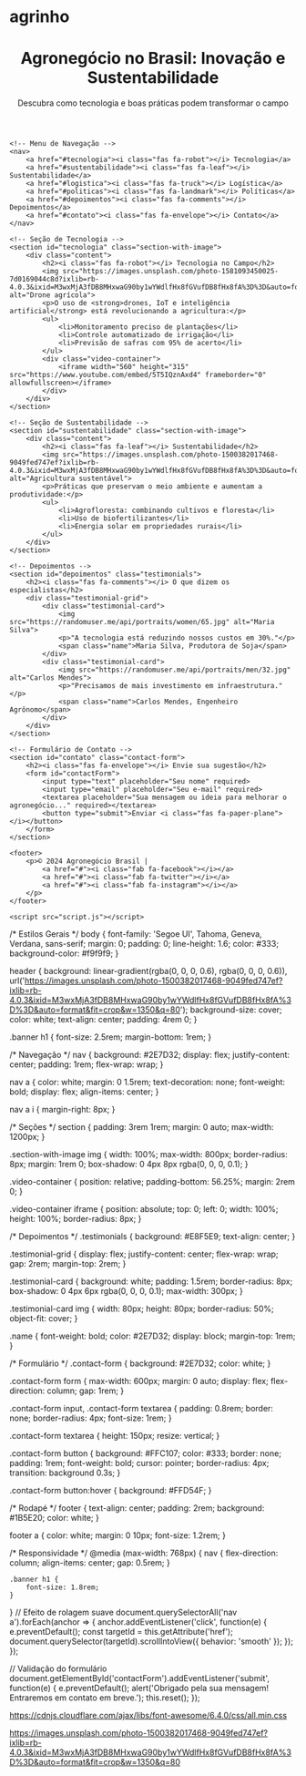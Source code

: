 # agrinho<!DOCTYPE html>
<html lang="pt-BR">
<head>
    <meta charset="UTF-8">
    <meta name="viewport" content="width=device-width, initial-scale=1.0">
    <title>Agronegócio no Brasil - Soluções Sustentáveis</title>
    <link rel="stylesheet" href="style.css">
    <link rel="stylesheet" href="https://cdnjs.cloudflare.com/ajax/libs/font-awesome/6.4.0/css/all.min.css">
</head>
<body>
    <!-- Cabeçalho com Banner -->
    <header>
        <div class="banner">
            <h1>Agronegócio no Brasil: Inovação e Sustentabilidade</h1>
            <p>Descubra como tecnologia e boas práticas podem transformar o campo</p>
        </div>
    </header>

    <!-- Menu de Navegação -->
    <nav>
        <a href="#tecnologia"><i class="fas fa-robot"></i> Tecnologia</a>
        <a href="#sustentabilidade"><i class="fas fa-leaf"></i> Sustentabilidade</a>
        <a href="#logistica"><i class="fas fa-truck"></i> Logística</a>
        <a href="#politicas"><i class="fas fa-landmark"></i> Políticas</a>
        <a href="#depoimentos"><i class="fas fa-comments"></i> Depoimentos</a>
        <a href="#contato"><i class="fas fa-envelope"></i> Contato</a>
    </nav>

    <!-- Seção de Tecnologia -->
    <section id="tecnologia" class="section-with-image">
        <div class="content">
            <h2><i class="fas fa-robot"></i> Tecnologia no Campo</h2>
            <img src="https://images.unsplash.com/photo-1581093450025-7d0169044c8d?ixlib=rb-4.0.3&ixid=M3wxMjA3fDB8MHxwaG90by1wYWdlfHx8fGVufDB8fHx8fA%3D%3D&auto=format&fit=crop&w=800&q=80" alt="Drone agrícola">
            <p>O uso de <strong>drones, IoT e inteligência artificial</strong> está revolucionando a agricultura:</p>
            <ul>
                <li>Monitoramento preciso de plantações</li>
                <li>Controle automatizado de irrigação</li>
                <li>Previsão de safras com 95% de acerto</li>
            </ul>
            <div class="video-container">
                <iframe width="560" height="315" src="https://www.youtube.com/embed/5T5IQznAxd4" frameborder="0" allowfullscreen></iframe>
            </div>
        </div>
    </section>

    <!-- Seção de Sustentabilidade -->
    <section id="sustentabilidade" class="section-with-image">
        <div class="content">
            <h2><i class="fas fa-leaf"></i> Sustentabilidade</h2>
            <img src="https://images.unsplash.com/photo-1500382017468-9049fed747ef?ixlib=rb-4.0.3&ixid=M3wxMjA3fDB8MHxwaG90by1wYWdlfHx8fGVufDB8fHx8fA%3D%3D&auto=format&fit=crop&w=800&q=80" alt="Agricultura sustentável">
            <p>Práticas que preservam o meio ambiente e aumentam a produtividade:</p>
            <ul>
                <li>Agrofloresta: combinando cultivos e floresta</li>
                <li>Uso de biofertilizantes</li>
                <li>Energia solar em propriedades rurais</li>
            </ul>
        </div>
    </section>

    <!-- Depoimentos -->
    <section id="depoimentos" class="testimonials">
        <h2><i class="fas fa-comments"></i> O que dizem os especialistas</h2>
        <div class="testimonial-grid">
            <div class="testimonial-card">
                <img src="https://randomuser.me/api/portraits/women/65.jpg" alt="Maria Silva">
                <p>"A tecnologia está reduzindo nossos custos em 30%."</p>
                <span class="name">Maria Silva, Produtora de Soja</span>
            </div>
            <div class="testimonial-card">
                <img src="https://randomuser.me/api/portraits/men/32.jpg" alt="Carlos Mendes">
                <p>"Precisamos de mais investimento em infraestrutura."</p>
                <span class="name">Carlos Mendes, Engenheiro Agrônomo</span>
            </div>
        </div>
    </section>

    <!-- Formulário de Contato -->
    <section id="contato" class="contact-form">
        <h2><i class="fas fa-envelope"></i> Envie sua sugestão</h2>
        <form id="contactForm">
            <input type="text" placeholder="Seu nome" required>
            <input type="email" placeholder="Seu e-mail" required>
            <textarea placeholder="Sua mensagem ou ideia para melhorar o agronegócio..." required></textarea>
            <button type="submit">Enviar <i class="fas fa-paper-plane"></i></button>
        </form>
    </section>

    <footer>
        <p>© 2024 Agronegócio Brasil | 
            <a href="#"><i class="fab fa-facebook"></i></a>
            <a href="#"><i class="fab fa-twitter"></i></a>
            <a href="#"><i class="fab fa-instagram"></i></a>
        </p>
    </footer>

    <script src="script.js"></script>
</body>
</html>
/* Estilos Gerais */
body {
    font-family: 'Segoe UI', Tahoma, Geneva, Verdana, sans-serif;
    margin: 0;
    padding: 0;
    line-height: 1.6;
    color: #333;
    background-color: #f9f9f9;
}

header {
    background: linear-gradient(rgba(0, 0, 0, 0.6), rgba(0, 0, 0, 0.6)), 
                url('https://images.unsplash.com/photo-1500382017468-9049fed747ef?ixlib=rb-4.0.3&ixid=M3wxMjA3fDB8MHxwaG90by1wYWdlfHx8fGVufDB8fHx8fA%3D%3D&auto=format&fit=crop&w=1350&q=80');
    background-size: cover;
    color: white;
    text-align: center;
    padding: 4rem 0;
}

.banner h1 {
    font-size: 2.5rem;
    margin-bottom: 1rem;
}

/* Navegação */
nav {
    background: #2E7D32;
    display: flex;
    justify-content: center;
    padding: 1rem;
    flex-wrap: wrap;
}

nav a {
    color: white;
    margin: 0 1.5rem;
    text-decoration: none;
    font-weight: bold;
    display: flex;
    align-items: center;
}

nav a i {
    margin-right: 8px;
}

/* Seções */
section {
    padding: 3rem 1rem;
    margin: 0 auto;
    max-width: 1200px;
}

.section-with-image img {
    width: 100%;
    max-width: 800px;
    border-radius: 8px;
    margin: 1rem 0;
    box-shadow: 0 4px 8px rgba(0, 0, 0, 0.1);
}

.video-container {
    position: relative;
    padding-bottom: 56.25%;
    margin: 2rem 0;
}

.video-container iframe {
    position: absolute;
    top: 0;
    left: 0;
    width: 100%;
    height: 100%;
    border-radius: 8px;
}

/* Depoimentos */
.testimonials {
    background: #E8F5E9;
    text-align: center;
}

.testimonial-grid {
    display: flex;
    justify-content: center;
    flex-wrap: wrap;
    gap: 2rem;
    margin-top: 2rem;
}

.testimonial-card {
    background: white;
    padding: 1.5rem;
    border-radius: 8px;
    box-shadow: 0 4px 6px rgba(0, 0, 0, 0.1);
    max-width: 300px;
}

.testimonial-card img {
    width: 80px;
    height: 80px;
    border-radius: 50%;
    object-fit: cover;
}

.name {
    font-weight: bold;
    color: #2E7D32;
    display: block;
    margin-top: 1rem;
}

/* Formulário */
.contact-form {
    background: #2E7D32;
    color: white;
}

.contact-form form {
    max-width: 600px;
    margin: 0 auto;
    display: flex;
    flex-direction: column;
    gap: 1rem;
}

.contact-form input, 
.contact-form textarea {
    padding: 0.8rem;
    border: none;
    border-radius: 4px;
    font-size: 1rem;
}

.contact-form textarea {
    height: 150px;
    resize: vertical;
}

.contact-form button {
    background: #FFC107;
    color: #333;
    border: none;
    padding: 1rem;
    font-weight: bold;
    cursor: pointer;
    border-radius: 4px;
    transition: background 0.3s;
}

.contact-form button:hover {
    background: #FFD54F;
}

/* Rodapé */
footer {
    text-align: center;
    padding: 2rem;
    background: #1B5E20;
    color: white;
}

footer a {
    color: white;
    margin: 0 10px;
    font-size: 1.2rem;
}

/* Responsividade */
@media (max-width: 768px) {
    nav {
        flex-direction: column;
        align-items: center;
        gap: 0.5rem;
    }
    
    .banner h1 {
        font-size: 1.8rem;
    }
}
// Efeito de rolagem suave
document.querySelectorAll('nav a').forEach(anchor => {
    anchor.addEventListener('click', function(e) {
        e.preventDefault();
        const targetId = this.getAttribute('href');
        document.querySelector(targetId).scrollIntoView({
            behavior: 'smooth'
        });
    });
});

// Validação do formulário
document.getElementById('contactForm').addEventListener('submit', function(e) {
    e.preventDefault();
    alert('Obrigado pela sua mensagem! Entraremos em contato em breve.');
    this.reset();
});

https://cdnjs.cloudflare.com/ajax/libs/font-awesome/6.4.0/css/all.min.css

https://images.unsplash.com/photo-1500382017468-9049fed747ef?ixlib=rb-4.0.3&ixid=M3wxMjA3fDB8MHxwaG90by1wYWdlfHx8fGVufDB8fHx8fA%3D%3D&auto=format&fit=crop&w=1350&q=80

